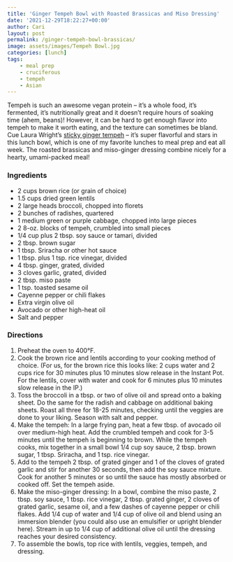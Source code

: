 ```yaml
---
title: 'Ginger Tempeh Bowl with Roasted Brassicas and Miso Dressing'
date: '2021-12-29T18:22:27+00:00'
author: Cari
layout: post
permalink: /ginger-tempeh-bowl-brassicas/
image: assets/images/Tempeh Bowl.jpg
categories: [lunch]
tags:
    - meal prep
    - cruciferous
    - tempeh
    - Asian
---
```


Tempeh is such an awesome vegan protein – it’s a whole food, it’s fermented, it’s nutritionally great and it doesn’t require hours of soaking time (ahem, beans)! However, it can be hard to get enough flavor into tempeh to make it worth eating, and the texture can sometimes be bland. Cue Laura Wright’s [sticky ginger tempeh](https://thefirstmess.com/2020/05/27/sticky-ginger-tempeh-recipe-coconut-rice/) – it’s super flavorful and stars in this lunch bowl, which is one of my favorite lunches to meal prep and eat all week. The roasted brassicas and miso-ginger dressing combine nicely for a hearty, umami-packed meal!

### Ingredients

- 2 cups brown rice (or grain of choice)
- 1.5 cups dried green lentils
- 2 large heads broccoli, chopped into florets
- 2 bunches of radishes, quartered
- 1 medium green or purple cabbage, chopped into large pieces
- 2 8-oz. blocks of tempeh, crumbled into small pieces
- 1/4 cup plus 2 tbsp. soy sauce or tamari, divided
- 2 tbsp. brown sugar
- 1 tbsp. Sriracha or other hot sauce
- 1 tbsp. plus 1 tsp. rice vinegar, divided
- 4 tbsp. ginger, grated, divided
- 3 cloves garlic, grated, divided
- 2 tbsp. miso paste
- 1 tsp. toasted sesame oil
- Cayenne pepper or chili flakes
- Extra virgin olive oil
- Avocado or other high-heat oil
- Salt and pepper

### Directions

1. Preheat the oven to 400°F.
2. Cook the brown rice and lentils according to your cooking method of choice. (For us, for the brown rice this looks like: 2 cups water and 2 cups rice for 30 minutes plus 10 minutes slow release in the Instant Pot. For the lentils, cover with water and cook for 6 minutes plus 10 minutes slow release in the IP.)
3. Toss the broccoli in a tbsp. or two of olive oil and spread onto a baking sheet. Do the same for the radish and cabbage on additional baking sheets. Roast all three for 18-25 minutes, checking until the veggies are done to your liking. Season with salt and pepper.
4. Make the tempeh: In a large frying pan, heat a few tbsp. of avocado oil over medium-high heat. Add the crumbled tempeh and cook for 3-5 minutes until the tempeh is beginning to brown. While the tempeh cooks, mix together in a small bowl 1/4 cup soy sauce, 2 tbsp. brown sugar, 1 tbsp. Sriracha, and 1 tsp. rice vinegar.
5. Add to the tempeh 2 tbsp. of grated ginger and 1 of the cloves of grated garlic and stir for another 30 seconds, then add the soy sauce mixture. Cook for another 5 minutes or so until the sauce has mostly absorbed or cooked off. Set the tempeh aside.
6. Make the miso-ginger dressing: In a bowl, combine the miso paste, 2 tbsp. soy sauce, 1 tbsp. rice vinegar, 2 tbsp. grated ginger, 2 cloves of grated garlic, sesame oil, and a few dashes of cayenne pepper or chili flakes. Add 1/4 cup of water and 1/4 cup of olive oil and blend using an immersion blender (you could also use an emulsifier or upright blender here). Stream in up to 1/4 cup of additional olive oil until the dressing reaches your desired consistency.
7. To assemble the bowls, top rice with lentils, veggies, tempeh, and dressing.